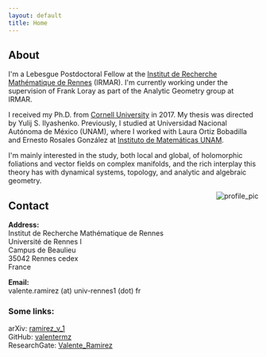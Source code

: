 ```yaml
---
layout: default
title: Home
---
```


## About

I'm a Lebesgue Postdoctoral Fellow at the [Institut de Recherche Mathématique de Rennes](http://irmar.univ-rennes1.fr/) (IRMAR). I'm currently working under the supervision of Frank Loray as part of the Analytic Geometry group at IRMAR.

I received my Ph.D. from [Cornell University](http://www.math.cornell.edu) in 2017. My thesis was directed by Yulij S. Ilyashenko. Previously, I studied at Universidad Nacional Autónoma de México (UNAM), where I worked with Laura Ortiz Bobadilla and Ernesto Rosales González at [Instituto de Matemáticas UNAM](http://www.matem.unam.mx/).

I'm mainly interested in the study, both local and global, of holomorphic foliations and vector fields on complex manifolds, and the rich interplay this theory has with dynamical systems, topology, and analytic and algebraic geometry.


<img src="{{ site.baseurl }}/images/valente.JPG" alt="profile_pic" style="float:right;max-width: 30%;
    height: auto;">

## Contact

**Address:**  
Institut de Recherche Mathématique de Rennes  
Université de Rennes I  
Campus de Beaulieu  
35042 Rennes cedex  
France

**Email:**  
valente.ramirez (at) univ-rennes1 (dot) fr

### Some links:

arXiv: [ramirez_v_1](https://arxiv.org/a/ramirez_v_1)  
GitHub: [valentermz](https://github.com/valentermz)  
ResearchGate: [Valente_Ramirez](https://www.researchgate.net/profile/Valente_Ramirez)

&nbsp;

&nbsp;
